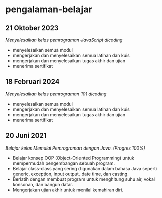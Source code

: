 # pengalaman-belajar

21 Oktober 2023
--
*Menyelesaikan kelas pemrograman JavaScript dicoding*
- menyelesaikan semua modul
- mengerjakan dan menyelesaikan semua latihan dan kuis
- mengerjakan dan menyelesaikan tugas akhir dan ujian
- menerima sertifikat 

18 Februari 2024
--
*Menyelesaikan kelas pemrograman 101 dicoding*
- menyelesaikan semua modul
- mengerjakan dan menyelesaikan semua latihan dan kuis
- mengerjakan dan menyelesaikan tugas akhir dan ujian
- menerima sertifikat 

20 Juni 2021<br>
--
*Belajar kelas Memulai Pemrograman dengan Java. (Progres 100%)*
- Belajar konsep OOP (Object-Oriented Programming) untuk mempermudah pengembangan sebuah program.
- Belajar class-class yang sering digunakan dalam bahasa Java seperti generic, exception, input output, date time, dan casting.
- Berlatih dengan membuat program untuk menghitung suhu air, vokal konsonan, dan bangun datar.
- Mengerjakan ujian akhir untuk menilai kemahiran diri.
